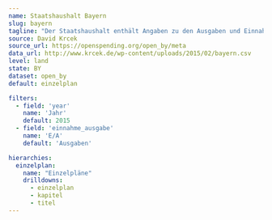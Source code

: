 ```yaml
---
name: Staatshaushalt Bayern
slug: bayern
tagline: "Der Staatshaushalt enthält Angaben zu den Ausgaben und Einnahmen der Staatsregierung."
source: David Krcek
source_url: https://openspending.org/open_by/meta
data_url: http://www.krcek.de/wp-content/uploads/2015/02/bayern.csv
level: land
state: BY
dataset: open_by
default: einzelplan

filters:
  - field: 'year'
    name: 'Jahr'
    default: 2015
  - field: 'einnahme_ausgabe'
    name: 'E/A'
    default: 'Ausgaben'

hierarchies:
  einzelplan:
    name: "Einzelpläne"
    drilldowns:
      - einzelplan
      - kapitel
      - titel
---
```

